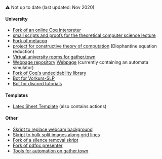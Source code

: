 :warning: Not up to date (last updated: Nov 2020)

#### University

- [Fork of an online Coq interpreter](https://github.com/NeuralCoder3/socoq)
- [small scripts and proofs for the theoretical computer science lecture](https://github.com/NeuralCoder3/TI)
- [Fork of metacoq](https://github.com/NeuralCoder3/metacoq)
- [project for constructive theory of computation](https://github.com/NeuralCoder3/ctc20) (Diophantine equation reduction)
- [Virtual university rooms for gather.town](https://github.com/NeuralCoder3/gathering)
- [Webpage repository](https://github.com/NeuralCoder3/neuralcoder3.github.io) [Webpage](https://neuralcoder3.github.io/) (currently containing an automata simulator)
- [Fork of Coq's undecidability library](https://github.com/NeuralCoder3/coq-library-undecidability)
- [Bot for Vorkurs-SLP](https://github.com/NeuralCoder3/vorkurs-discord)
- [Bot for discord tutorials](https://github.com/NeuralCoder3/tutorbot)

#### Templates

- [Latex Sheet Template](https://github.com/NeuralCoder3/sheet-template) (also contains actions)

#### Other

- [Skript to replace webcam background](https://github.com/NeuralCoder3/webcam)
- [Skript to bulk split images along grid lines](https://github.com/NeuralCoder3/ImageSplit)
- [Fork of a silence removal skript](https://github.com/NeuralCoder3/jumpcutter)
- [Fork of pdfpc presenter](https://github.com/NeuralCoder3/pdfpc)
- [Tools for automation on gather.town](https://github.com/NeuralCoder3/Gather.Town-Tiled-Tools)
